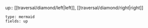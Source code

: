 up:: [[traversal/diamond/left|left]], [[traversal/diamond/right|right]]

```breadcrumbs
type: mermaid
fields: up
```
